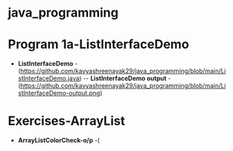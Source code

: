 # java_programming
# Program 1a-ListInterfaceDemo
- **ListInterfaceDemo** -(https://github.com/kavyashreenayak29/java_programming/blob/main/ListInterfaceDemo.java) -- **ListInterfaceDemo output** -(https://github.com/kavyashreenayak29/java_programming/blob/main/ListInterfaceDemo-output.png) 
# Exercises-ArrayList
- **ArrayListColorCheck-o/p** -(
